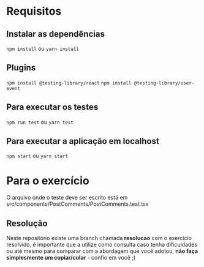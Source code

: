 # Requisitos

## Instalar as dependências

`npm install` ou `yarn install`

## Plugins

`npm install @testing-library/react`
`npm install @testing-library/user-event`

## Para executar os testes

`npm run test` ou `yarn test`

## Para executar a aplicação em localhost

`npm start` ou `yarn start`

# Para o exercício

O arquivo onde o teste deve ser escrito está em src/components/PostComments/PostComments.test.tsx

## Resolução

Neste repositório existe uma branch chamada **resolucao** com o exercício resolvido, é importante que a utilize como consulta caso tenha dificuldades ou até mesmo para comparar com a abordagem que você adotou, **não faça simplesmente um copiar/colar** - confio em você ;)
